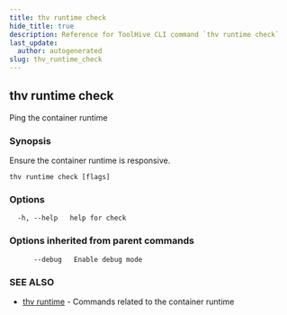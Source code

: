 ```yaml
---
title: thv runtime check
hide_title: true
description: Reference for ToolHive CLI command `thv runtime check`
last_update:
  author: autogenerated
slug: thv_runtime_check
---
```


## thv runtime check

Ping the container runtime

### Synopsis

Ensure the container runtime is responsive.

```
thv runtime check [flags]
```

### Options

```
  -h, --help   help for check
```

### Options inherited from parent commands

```
      --debug   Enable debug mode
```

### SEE ALSO

* [thv runtime](thv_runtime.md)	 - Commands related to the container runtime

